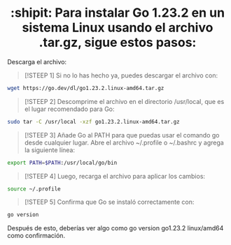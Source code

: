 

<h1 align="center">:shipit: Para instalar Go 1.23.2 en un sistema Linux usando el archivo .tar.gz, sigue estos pasos:</h1>


Descarga el archivo:

> [!STEEP 1]
> Si no lo has hecho ya, puedes descargar el archivo con:
```bash
wget https://go.dev/dl/go1.23.2.linux-amd64.tar.gz
```
> [!STEEP 2]
> Descomprime el archivo en el directorio /usr/local, que es el lugar recomendado para Go:
```bash
sudo tar -C /usr/local -xzf go1.23.2.linux-amd64.tar.gz
```
> [!STEEP 3]
> Añade Go al PATH para que puedas usar el comando go desde cualquier lugar. Abre el archivo ~/.profile o ~/.bashrc y agrega la siguiente línea:
```bash
export PATH=$PATH:/usr/local/go/bin
```
> [!STEEP 4]
> Luego, recarga el archivo para aplicar los cambios:
```bash
source ~/.profile
```
> [!STEEP 5]
> Confirma que Go se instaló correctamente con:
```bash
go version
```

Después de esto, deberías ver algo como go version go1.23.2 linux/amd64 como confirmación.
